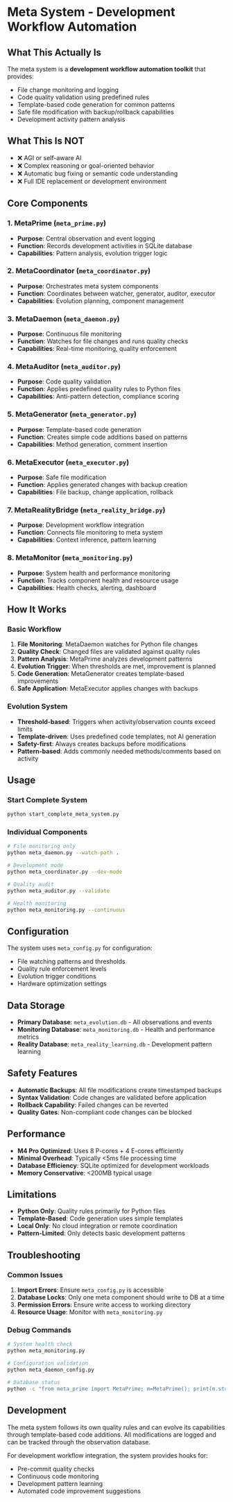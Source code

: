 # Meta System - Development Workflow Automation

## What This Actually Is

The meta system is a **development workflow automation toolkit** that provides:
- File change monitoring and logging
- Code quality validation using predefined rules
- Template-based code generation for common patterns
- Safe file modification with backup/rollback capabilities
- Development activity pattern analysis

## What This Is NOT

- ❌ AGI or self-aware AI
- ❌ Complex reasoning or goal-oriented behavior
- ❌ Automatic bug fixing or semantic code understanding
- ❌ Full IDE replacement or development environment

## Core Components

### 1. **MetaPrime** (`meta_prime.py`)
- **Purpose**: Central observation and event logging
- **Function**: Records development activities in SQLite database
- **Capabilities**: Pattern analysis, evolution trigger logic

### 2. **MetaCoordinator** (`meta_coordinator.py`) 
- **Purpose**: Orchestrates meta system components
- **Function**: Coordinates between watcher, generator, auditor, executor
- **Capabilities**: Evolution planning, component management

### 3. **MetaDaemon** (`meta_daemon.py`)
- **Purpose**: Continuous file monitoring
- **Function**: Watches for file changes and runs quality checks
- **Capabilities**: Real-time monitoring, quality enforcement

### 4. **MetaAuditor** (`meta_auditor.py`)
- **Purpose**: Code quality validation
- **Function**: Applies predefined quality rules to Python files
- **Capabilities**: Anti-pattern detection, compliance scoring

### 5. **MetaGenerator** (`meta_generator.py`)
- **Purpose**: Template-based code generation
- **Function**: Creates simple code additions based on patterns
- **Capabilities**: Method generation, comment insertion

### 6. **MetaExecutor** (`meta_executor.py`)
- **Purpose**: Safe file modification
- **Function**: Applies generated changes with backup creation
- **Capabilities**: File backup, change application, rollback

### 7. **MetaRealityBridge** (`meta_reality_bridge.py`)
- **Purpose**: Development workflow integration
- **Function**: Connects file monitoring to meta system
- **Capabilities**: Context inference, pattern learning

### 8. **MetaMonitor** (`meta_monitoring.py`)
- **Purpose**: System health and performance monitoring
- **Function**: Tracks component health and resource usage
- **Capabilities**: Health checks, alerting, dashboard

## How It Works

### Basic Workflow
1. **File Monitoring**: MetaDaemon watches for Python file changes
2. **Quality Check**: Changed files are validated against quality rules
3. **Pattern Analysis**: MetaPrime analyzes development patterns
4. **Evolution Trigger**: When thresholds are met, improvement is planned
5. **Code Generation**: MetaGenerator creates template-based improvements
6. **Safe Application**: MetaExecutor applies changes with backups

### Evolution System
- **Threshold-based**: Triggers when activity/observation counts exceed limits
- **Template-driven**: Uses predefined code templates, not AI generation
- **Safety-first**: Always creates backups before modifications
- **Pattern-based**: Adds commonly needed methods/comments based on activity

## Usage

### Start Complete System
```bash
python start_complete_meta_system.py
```

### Individual Components
```bash
# File monitoring only
python meta_daemon.py --watch-path .

# Development mode
python meta_coordinator.py --dev-mode

# Quality audit
python meta_auditor.py --validate

# Health monitoring
python meta_monitoring.py --continuous
```

## Configuration

The system uses `meta_config.py` for configuration:
- File watching patterns and thresholds
- Quality rule enforcement levels
- Evolution trigger conditions
- Hardware optimization settings

## Data Storage

- **Primary Database**: `meta_evolution.db` - All observations and events
- **Monitoring Database**: `meta_monitoring.db` - Health and performance metrics
- **Reality Database**: `meta_reality_learning.db` - Development pattern learning

## Safety Features

- **Automatic Backups**: All file modifications create timestamped backups
- **Syntax Validation**: Code changes are validated before application
- **Rollback Capability**: Failed changes can be reverted
- **Quality Gates**: Non-compliant code changes can be blocked

## Performance

- **M4 Pro Optimized**: Uses 8 P-cores + 4 E-cores efficiently
- **Minimal Overhead**: Typically <5ms file processing time
- **Database Efficiency**: SQLite optimized for development workloads
- **Memory Conservative**: <200MB typical usage

## Limitations

- **Python Only**: Quality rules primarily for Python files
- **Template-Based**: Code generation uses simple templates
- **Local Only**: No cloud integration or remote coordination
- **Pattern-Limited**: Only detects basic development patterns

## Troubleshooting

### Common Issues
1. **Import Errors**: Ensure `meta_config.py` is accessible
2. **Database Locks**: Only one meta component should write to DB at a time
3. **Permission Errors**: Ensure write access to working directory
4. **Resource Usage**: Monitor with `meta_monitoring.py`

### Debug Commands
```bash
# System health check
python meta_monitoring.py

# Configuration validation
python meta_daemon_config.py

# Database status
python -c "from meta_prime import MetaPrime; m=MetaPrime(); print(m.status_report())"
```

## Development

The meta system follows its own quality rules and can evolve its capabilities through template-based code additions. All modifications are logged and can be tracked through the observation database.

For development workflow integration, the system provides hooks for:
- Pre-commit quality checks
- Continuous code monitoring
- Development pattern learning
- Automated code improvement suggestions